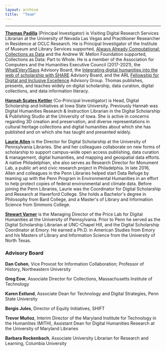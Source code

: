 ```yaml
---
layout: archive
title:  "Team"
---
```

---
[**Thomas Padilla**](http://www.thomaspadilla.org/) (Principal Investigator) is Visiting Digital Research Services Librarian at the University of Nevada Las Vegas and Practitioner Researcher in Residence at OCLC Research. He is Principal Investigator of the Institute of Museum and Library Services supported, [Always Already Computational: Collections as Data](https://collectionsasdata.github.io/) and the Andrew W. Mellon Foundation supported, Collections as Data: Part to Whole. He is a member of the Association for Computers and the Humanities Executive Council (2017-2021), the [WhatEVery1Says](http://we1s.ucsb.edu/) Advisory Board, the [Integrating digital humanities into the web of scholarship with SHARE](https://osf.io/kx2cy/) Advisory Board, and the ARL [Fellowship for Digital and Inclusive Excellence](http://www.arl.org/focus-areas/diversity-equity-and-inclusion/fellowship-digital-inclusive-excellence) Advisory Group. Thomas publishes, presents, and teaches widely on digital scholarship, data curation, digital collections, and data information literacy. 

[**Hannah Scates Kettler**](https://hannahscateskettler.com/) (Co-Principal Investigator) is Head, Digital Scholarship and Initiatives at Iowa State University. Previously Hannah was Digital Humanities Research & Instruction Librarian in the Digital Scholarship & Publishing Studio at the University of Iowa. She is active in concerns regarding 3D creation and preservation, and diverse representations in cultural heritage collections and digital humanities about which she has published and on which she has taught and presented widely.

[**Laurie Allen**](http://www.laurieallen.org/) is the Director for Digital Scholarship at the University of Pennsylvania Libraries. She and her colleagues collaborate on new forms of scholarship to support campus-wide open access publishing, data curation & management, digital humanities, and mapping and geospatial data efforts. A native Philadelphian, she also serves as Research Director for Monument Lab, a public art and civic research project in Philadelphia. In late 2016, Allen and colleagues in the Penn Libraries helped start Data Refuge by teaming up with the Penn Program in Environmental Humanities in an effort to help protect copies of federal environmental and climate data.  Before joining the Penn Libraries, Laurie was the Coordinator for Digital Scholarship and Research at Haverford College. She holds a Bachelor's degree in Philosophy from Bard College, and a Master's of Library and Information Science from Simmons College.

[**Stewart Varner**](https://stewartvarner.com/) is the Managing Director of the Price Lab for Digital Humanities at the University of Pennsylvania. Prior to Penn he served as the Digital Scholarship Librarian at UNC-Chapel Hill, and the Digital Scholarship Coordinator at Emory. He earned a Ph.D. in American Studies from Emory and his Masters of Library and Information Science from the University of North Texas.

### Advisory Board

**Dan Cohen**, Vice Provost for Information Collaboration; Professor of History, Northeastern University


**Greg Eow**, Associate Director for Collections, Massachusetts Institute of Technology 


**Karen Estlund**, Associate Dean for Technology and Digital Strategies, Penn State University 


**Bergis Jules**, Director of Equity Initiatives, SHIFT


**Trevor Muñoz**, Interim Director of the Maryland Institute for Technology in the Humanities (MITH), Assistant Dean for Digital Humanities Research at the University of Maryland Libraries


**Barbara Rockenbach**, Associate University Librarian for Research and Learning, Columbia University





